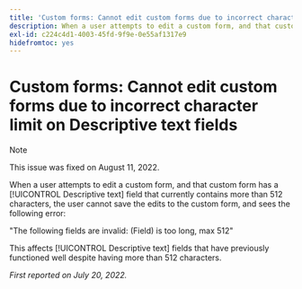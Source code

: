 ```yaml
---
title: 'Custom forms: Cannot edit custom forms due to incorrect character limit on Descriptive text fields'
description: When a user attempts to edit a custom form, and that custom form has a Descriptive text field that currently contains more than 512 characters, the user cannot save the edits to the custom form.
exl-id: c224c4d1-4003-45fd-9f9e-0e55af1317e9
hidefromtoc: yes
---
```

# Custom forms: Cannot edit custom forms due to incorrect character limit on Descriptive text fields

>[!NOTE]
>
> This issue was fixed on August 11, 2022.

When a user attempts to edit a custom form, and that custom form has a [!UICONTROL Descriptive text] field that currently contains more than 512 characters, the user cannot save the edits to the custom form, and sees the following error:

"The following fields are invalid: (Field) is too long, max 512"

This affects [!UICONTROL Descriptive text] fields that have previously functioned well despite having more than 512 characters.


_First reported on July 20, 2022._

